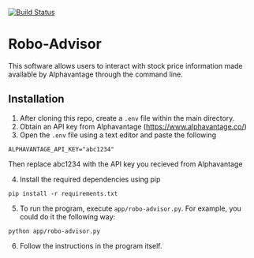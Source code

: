 [![Build Status](https://travis-ci.com/oakypokey/robo-advisor.svg?branch=master)](https://travis-ci.com/oakypokey/robo-advisor)
# Robo-Advisor 

This software allows users to interact with stock price information made available by Alphavantage through the command line.

## Installation
1. After cloning this repo, create a `.env` file within the main directory.
2. Obtain an API key from Alphavantage (https://www.alphavantage.co/)
3. Open the `.env` file using a text editor and paste the following

```
ALPHAVANTAGE_API_KEY="abc1234"
```

Then replace abc1234 with the API key you recieved from Alphavantage

4. Install the required dependencies using pip

```
pip install -r requirements.txt
```
5. To run the program, execute `app/robo-advisor.py`. For example, you could do it the following way:

```
python app/robo-advisor.py
```

6. Follow the instructions in the program itself.